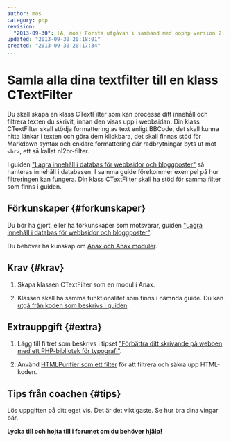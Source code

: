 ```yaml
---
author: mos
category: php
revision:
  "2013-09-30": (A, mos) Första utgåvan i samband med oophp version 2.
updated: "2013-09-30 20:18:01"
created: "2013-09-30 20:17:34"
...
```

Samla alla dina textfilter till en klass CTextFilter
==================================

Du skall skapa en klass CTextFilter som kan processa ditt innehåll och filtrera texten du skrivit, innan den visas upp i webbsidan. Din klass CTextFilter skall stödja formattering av text enligt BBCode, det skall kunna hitta länkar i texten och göra dem klickbara, det skall finnas stöd för Markdown syntax och enklare formattering där radbrytningar byts ut mot `<br>`, ett så kallat nl2br-filter.

<!--more-->

I guiden ["Lagra innehåll i databas för webbsidor och bloggposter"](kunskap/lagra-innehall-i-databas-for-webbsidor-och-bloggposter) så hanteras innehåll i databasen. I samma guide förekommer exempel på hur filtreringen kan fungera. Din klass CTextFilter skall ha stöd för samma filter som finns i guiden.



Förkunskaper {#forkunskaper}
-----------------------

Du bör ha gjort, eller ha förkunskaper som motsvarar, guiden ["Lagra innehåll i databas för webbsidor och bloggposter"](kunskap/lagra-innehall-i-databas-for-webbsidor-och-bloggposter). 

Du behöver ha kunskap om [Anax och Anax moduler](kunskap/anax-en-hallbar-struktur-for-dina-webbapplikationer).



Krav {#krav}
-----------------------

1. Skapa klassen CTextFilter som en modul i Anax. 

2. Klassen skall ha samma funktionalitet som finns i nämnda guide. Du kan [utgå från koden som beskrivs i guiden](kunskap/lagra-innehall-i-databas-for-webbsidor-och-bloggposter#filter).



Extrauppgift {#extra}
-----------------------

1. Lägg till filtret som beskrivs i tipset ["Förbättra ditt skrivande på webben med ett PHP-bibliotek för typografi"](coachen/forbattra-ditt-skrivande-pa-webben-med-ett-php-bibliotek-for-typografi).

2. Använd [HTMLPurifier som ett filter](t/287) för att filtrera och säkra upp HTML-koden.



Tips från coachen {#tips}
-----------------------

Lös uppgiften på ditt eget vis. Det är det viktigaste. Se hur bra dina vingar bär.

**Lycka till och hojta till i forumet om du behöver hjälp!**




